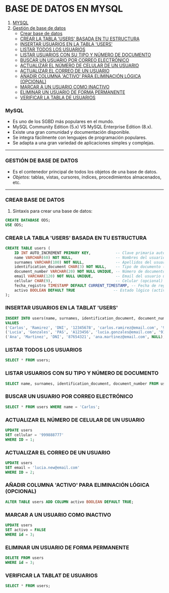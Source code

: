 # BASE DE DATOS EN MYSQL

1. [MYSQL](https://www.mysql.com/)
2. [Gestión de base de datos](#gestion-de-base-de-datos)
   * [Crear base de datos](#crear-base-de-datos)
   * [CREAR LA TABLA 'USERS' BASADA EN TU ESTRUCTURA](#crear-la-tabla-users-basada-en-tu-estructura)
   * [INSERTAR USUARIOS EN LA TABLA 'USERS'](#insertar-usuarios-en-la-tabla-users)
   * [LISTAR TODOS LOS USUARIOS](#listar-todos-los-usuarios)
   * [LISTAR USUARIOS CON SU TIPO Y NÚMERO DE DOCUMENTO](#listar-usuarios-con-su-tipo-y-numero-de-documento)
   * [BUSCAR UN USUARIO POR CORREO ELECTRÓNICO](#buscar-un-usuario-por-correo-electronico)
   * [ACTUALIZAR EL NÚMERO DE CELULAR DE UN USUARIO](#actualizar-el-numero-de-celular-de-un-usuario)
   * [ACTUALIZAR EL CORREO DE UN USUARIO](#actualizar-el-correo-de-un-usuario)
   * [AÑADIR COLUMNA 'ACTIVO' PARA ELIMINACIÓN LÓGICA (OPCIONAL)](#anadir-columna-activo-para-eliminacion-logica-opcional)
   * [MARCAR A UN USUARIO COMO INACTIVO](#marcar-a-un-usuario-como-inactivo)
   * [ELIMINAR UN USUARIO DE FORMA PERMANENTE](#eliminar-un-usuario-de-forma-permanente)
   * [VERIFICAR LA TABLA DE USUARIOS](#verificar-la-tabla-de-usuarios)

### MySQL
- Es uno de los SGBD más populares en el mundo.
- MySQL Community Edition (5.x) VS MySQL Enterprise Edition (8.x).
- Existe una gran comunidad y documentación disponible.
- Se integra fácilmente con lenguajes de programación populares.
- Se adapta a una gran variedad de aplicaciones simples y complejas.

---

### GESTIÓN DE BASE DE DATOS
- Es el contenedor principal de todos los objetos de una base de datos.
- *Objetos:* tablas, vistas, cursores, índices, procedimientos almacenados, etc.

---

### CREAR BASE DE DATOS

1. Sintaxis para crear una base de datos:

````SQL
CREATE DATABASE ODS;
USE ODS;
````

### CREAR LA TABLA 'USERS' BASADA EN TU ESTRUCTURA

```sql
CREATE TABLE users (
    ID INT AUTO_INCREMENT PRIMARY KEY,           -- Clave primaria auto-incremental
    name VARCHAR(60) NOT NULL,                   -- Nombres del usuario
    surnames VARCHAR(100) NOT NULL,              -- Apellidos del usuario
    identification_document CHAR(3) NOT NULL,    -- Tipo de documento (DNI, PAS, etc.)
    document_number VARCHAR(20) NOT NULL UNIQUE, -- Número de documento único
    email VARCHAR(120) NOT NULL UNIQUE,          -- Email del usuario único
    cellular CHAR(9),                            -- Celular (opcional)
    fecha_registro TIMESTAMP DEFAULT CURRENT_TIMESTAMP, -- Fecha de registro automática
    activo BOOLEAN DEFAULT TRUE                 -- Estado lógico (activo/inactivo)
);

````
### INSERTAR USUARIOS EN LA TABLAT 'USERS'

```sql
INSERT INTO users(name, surnames, identification_document, document_number, email, cellular) 
VALUES 
('Carlos', 'Ramirez', 'DNI', '12345678', 'carlos.ramirez@email.com', '987654321'),
('Lucia', 'Gonzales', 'PAS', 'A123456', 'lucia.gonzales@email.com', '912345678'),
('Ana', 'Martinez', 'DNI', '87654321', 'ana.martinez@email.com', NULL);
````

### LISTAR TODOS LOS USUARIOS

```sql
SELECT * FROM users;
````

### LISTAR USUARIOS CON SU TIPO Y NÚMERO DE DOCUMENTO

```sql
SELECT name, surnames, identification_document, document_number FROM users;
````

### BUSCAR UN USUARIO POR CORREO ELECTRÓNICO

```sql
SELECT * FROM users WHERE name = 'Carlos';
````

### ACTUALIZAR EL NÚMERO DE CELULAR DE UN USUARIO

```sql
UPDATE users 
SET cellular = '999888777' 
WHERE ID = 1;
````

### ACTUALIZAR EL CORREO DE UN USUARIO

```sql
UPDATE users 
SET email = 'lucia.new@email.com' 
WHERE ID = 2;
````

### AÑADIR COLUMNA 'ACTIVO' PARA ELIMINACIÓN LÓGICA (OPCIONAL)

```sql
ALTER TABLE users ADD COLUMN activo BOOLEAN DEFAULT TRUE;
````

### MARCAR A UN USUARIO COMO INACTIVO

```sql
UPDATE users 
SET activo = FALSE 
WHERE id = 3;
````

### ELIMINAR UN USUARIO DE FORMA PERMANENTE

```sql
DELETE FROM users 
WHERE id = 3;
````

### VERIFICAR LA TABLAT DE USUARIOS

```sql
SELECT * FROM users;
````
